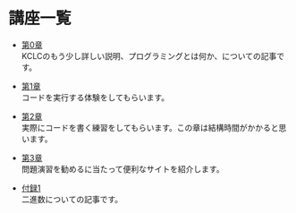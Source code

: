 # 講座一覧

- [第0章](./chapter0/)  
KCLCのもう少し詳しい説明、プログラミングとは何か、についての記事です。

- [第1章](./chapter1/)  
コードを実行する体験をしてもらいます。

- [第2章](./chapter2/)  
実際にコードを書く練習をしてもらいます。この章は結構時間がかかると思います。

- [第3章](./chapter3/)  
問題演習を勧めるに当たって便利なサイトを紹介します。

- [付録1](./huroku1/)  
二進数についての記事です。
